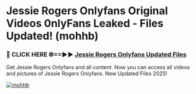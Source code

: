 # Jessie Rogers Onlyfans Original Videos 0nlyFans Leaked - Files Updated! (mohhb)

<h3>🔴 CLICK HERE 🌐==►► <a href="https://tinyurl.com/3hn5wdd3" rel="nofollow">Jessie Rogers Onlyfans Updated Files</a></h3>

Get Jessie Rogers Onlyfans and all content. Now you can access all videos and pictures of Jessie Rogers Onlyfans. New Updated Files 2025!

[![mohhb](https://i.imgur.com/4HnBqBT.gif)](https://tinyurl.com/3hn5wdd3)
